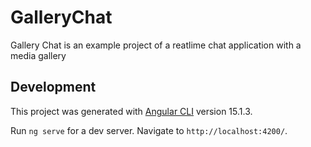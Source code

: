 # GalleryChat

Gallery Chat is an example project of a reatlime chat application with a media gallery

## Development

This project was generated with [Angular CLI](https://github.com/angular/angular-cli) version 15.1.3.

Run `ng serve` for a dev server. Navigate to `http://localhost:4200/`.

